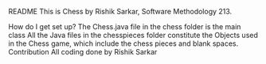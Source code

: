 README
This is Chess by Rishik Sarkar, Software Methodology 213.

How do I get set up?
The Chess.java file in the chess folder is the main class
All the Java files in the chesspieces folder constitute the Objects used in the Chess game, which include the chess pieces and blank spaces.
Contribution
All coding done by Rishik Sarkar
